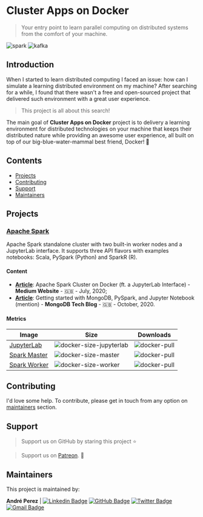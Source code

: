 # Cluster Apps on Docker

> Your entry point to learn parallel computing on distributed systems from the comfort of your machine.

![spark](https://img.shields.io/badge/spark-red)
![kafka](https://img.shields.io/badge/kafka-black)

## Introduction

When I started to learn distributed computing I faced an issue: how can I simulate a learning distributed environment on 
my machine? After searching for a while, I found that there wasn't a free and open-sourced project that delivered such 
environment with a great user experience.

> This project is all about this search!

The main goal of **Cluster Apps on Docker** project is to delivery a learning environment for distributed technologies
on your machine that keeps their distributed nature while providing an awesome user experience, all built on top of our
big-blue-water-mammal best friend, Docker! :whale2:

## Contents

- [Projects](#projects)
- [Contributing](#contributing)
- [Support](#support)
- [Maintainers](#maintainers)

## <a name="projects"></a>Projects

### [Apache Spark](https://github.com/cluster-apps-on-docker/spark-standalone-cluster-on-docker)

Apache Spark standalone cluster with two built-in worker nodes and a JupyterLab interface. It supports three API flavors
with examples notebooks: Scala, PySpark (Python) and SparkR (R).

#### Content

 - **[Article](https://towardsdatascience.com/apache-spark-cluster-on-docker-ft-a-juyterlab-interface-418383c95445)**: Apache Spark Cluster on Docker (ft. a JupyterLab Interface) - **Medium Website** - :uk: - July, 2020;
 - **[Article](https://www.mongodb.com/blog/post/getting-started-with-mongodb-pyspark-and-jupyter-notebook)**: Getting started with MongoDB, PySpark, and Jupyter Notebook (mention) - **MongoDB Tech Blog** - :uk: - October, 2020.

#### Metrics
 
| Image                                                          | Size                                                                                           | Downloads                                                                 |
| -------------------------------------------------------------- | ---------------------------------------------------------------------------------------------- | ------------------------------------------------------------------------- |
| [JupyterLab](https://hub.docker.com/r/andreper/jupyterlab)     | ![docker-size-jupyterlab](https://img.shields.io/docker/image-size/andreper/jupyterlab/latest) | ![docker-pull](https://img.shields.io/docker/pulls/andreper/jupyterlab)   |
| [Spark Master](https://hub.docker.com/r/andreper/spark-master) | ![docker-size-master](https://img.shields.io/docker/image-size/andreper/spark-master/latest)   | ![docker-pull](https://img.shields.io/docker/pulls/andreper/spark-master) |
| [Spark Worker](https://hub.docker.com/r/andreper/spark-worker) | ![docker-size-worker](https://img.shields.io/docker/image-size/andreper/spark-worker/latest)   | ![docker-pull](https://img.shields.io/docker/pulls/andreper/spark-worker) |

## <a name="contributing"></a>Contributing

I'd love some help. To contribute, please get in touch from any option on [maintainers](#maintainers) section.

## <a name="support"></a>Support

> Support us on GitHub by staring this project :star:

> Support us on [Patreon](https://www.patreon.com/andreperez). :sparkling_heart:

## <a name="maintainers"></a>Maintainers

This project is maintained by:

**André Perez** |
[![Linkedin Badge](https://img.shields.io/badge/-Andre%20Perez-blue?style=flat-square&logo=linkedin&logoColor=white)](https://www.linkedin.com/in/andremarcosperez)
[![GitHub Badge](https://img.shields.io/badge/-Andre%20Perez-black?style=flat-square&logo=github&logoColor=white)](https://github.com/andre-marcos-perez)
[![Twitter Badge](https://img.shields.io/badge/-dekoperez-1da1f2?style=flat-square&logo=twitter&logoColor=white)](mailto:andre.marcos.perez@gmail.com)
[![Gmail Badge](https://img.shields.io/badge/-andre.marcos.perez-c14438?style=flat-square&logo=gmail&logoColor=white)](https://twitter.com/dekoperez)

